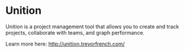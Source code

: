# Unition

Unition is a project management tool that allows you to create and track projects, collaborate with teams, and graph performance.

Learn more here: http://unition.trevorfrench.com/
